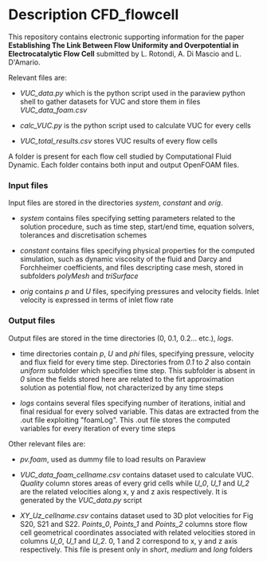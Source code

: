 # Description CFD_flowcell

This repository contains electronic supporting information for the paper **Establishing The Link Between Flow Uniformity and Overpotential in Electrocatalytic Flow Cell** submitted by L. Rotondi, A. Di Mascio and L. D'Amario. 


Relevant files are:

- *VUC_data.py* which is the python script used in the paraview python shell to gather datasets for VUC and store them in files *VUC_data_foam.csv*

- *calc_VUC.py* is the python script used to calculate VUC for every cells

- *VUC_total_results.csv* stores VUC results of every flow cells

A folder is present for each flow cell studied by Computational Fluid Dynamic. Each folder contains both input and output OpenFOAM files. 

### Input files

Input files are stored in the directories *system*, *constant* and *orig*. 

- *system* contains files specifying setting parameters related to the solution procedure, such as time step, start/end time, equation solvers, tolerances and discretisation schemes

- *constant* contains files specifying physical properties for the computed simulation, such as dynamic viscosity of the fluid and Darcy and Forchheimer coefficients, and files descripting case mesh, stored in subfolders *polyMesh* and *triSurface*

- *orig* contains *p* and *U* files, specifying pressures and velocity fields. Inlet velocity is expressed in terms of inlet flow rate 


### Output files

Output files are stored in the time directories (0, 0.1, 0.2... etc.), *logs*.

- time directories contain *p*, *U* and *phi* files, specifying pressure, velocity and flux field for every time step. Directories from *0.1* to *2* also contain *uniform* subfolder which specifies time step. This subfolder is absent in *0* since the fields stored here are related to the firt approximation solution as potential flow, not characterized by any time steps

- *logs* contains several files specifying number of iterations, initial and final residual for every solved variable. This datas are extracted from the .out file exploiting "foamLog". This .out file stores the computed variables for every iteration of every time steps


Other relevant files are: 

- *pv.foam*, used as dummy file to load results on Paraview 

- *VUC_data_foam_cellname.csv* contains dataset used to calculate VUC. *Quality* column stores areas of every grid cells while *U_0*, *U_1* and *U_2* are the related velocities along x, y and z axis respectively. It is generated by the *VUC_data.py* script

- *XY_Uz_cellname.csv* contains dataset used to 3D plot velocities for Fig S20, S21 and S22. *Points_0*, *Points_1* and *Points_2* columns store flow cell geometrical coordinates associated with related velocities stored in columns *U_0*, *U_1* and *U_2*. 0, 1 and 2 correspond to x, y and z axis respectively. This file is present only in *short*, *medium* and *long* folders




